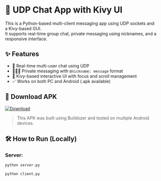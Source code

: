# 📨 UDP Chat App with Kivy UI

This is a Python-based multi-client messaging app using UDP sockets and a Kivy-based GUI.  
It supports real-time group chat, private messaging using nicknames, and a responsive interface.

## ✨ Features

- 🔁 Real-time multi-user chat using UDP
- 🧑‍🤝‍🧑 Private messaging with `@nickname: message` format
- 💬 Kivy-based interactive UI with focus and scroll management
- ✅ Works on both PC and Android (.apk available)

## 📱 Download APK

[![Download](https://img.shields.io/badge/Download-APK-blue?style=for-the-badge&logo=android)](https://github.com/shahil020668/udp-chat-app/releases/download/release-1/chat.apk)

> This APK was built using Buildozer and tested on multiple Android devices.

## 🛠️ How to Run (Locally)

### Server:
```bash
python server.py

python client.py
